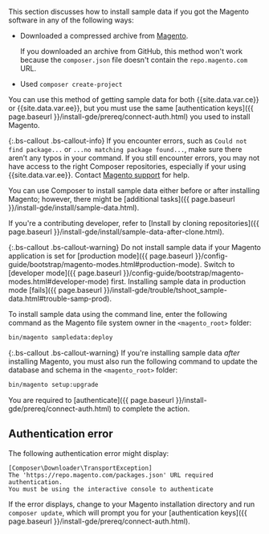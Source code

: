 
This section discusses how to install sample data if you got the Magento software in any of the following ways:

* Downloaded a compressed archive from [Magento](https://magento.com/tech-resources/download).

  If you downloaded an archive from GitHub, this method won't work because the `composer.json` file doesn't contain the `repo.magento.com` URL.
* Used `composer create-project`

You can use this method of getting sample data for both {{site.data.var.ce}} or {{site.data.var.ee}}, but you must use the same [authentication keys]({{ page.baseurl }}/install-gde/prereq/connect-auth.html) you used to install Magento.

{:.bs-callout .bs-callout-info}
If you encounter errors, such as `Could not find package...` or `...no matching package found...`, make sure there aren’t any typos in your command. If you still encounter errors, you may not have access to the right Composer repositories, especially if your using {{site.data.var.ee}}. Contact [Magento support](https://magento.com/support) for help.

You can use Composer to install sample data either before or after installing Magento; however, there might be [additional tasks]({{ page.baseurl }}/install-gde/install/sample-data.html).

If you're a contributing developer, refer to [Install by cloning repositories]({{ page.baseurl }}/install-gde/install/sample-data-after-clone.html).

{:.bs-callout .bs-callout-warning}
Do not install sample data if your Magento application is set for [production mode]({{ page.baseurl }}/config-guide/bootstrap/magento-modes.html#production-mode). Switch to [developer mode]({{ page.baseurl }}/config-guide/bootstrap/magento-modes.html#developer-mode) first. Installing sample data in production mode [fails]({{ page.baseurl }}/install-gde/trouble/tshoot_sample-data.html#trouble-samp-prod).

To install sample data using the command line, enter the following command as the Magento file system owner  in the `<magento_root>` folder:

```bash
bin/magento sampledata:deploy
```

{:.bs-callout .bs-callout-warning}
If you're installing sample data _after_ installing Magento, you must also run the following command to update the database and schema in the `<magento_root>` folder:

```bash
bin/magento setup:upgrade
```

You are required to [authenticate]({{ page.baseurl }}/install-gde/prereq/connect-auth.html) to complete the action.

## Authentication error

The following authentication error might display:

```terminal
[Composer\Downloader\TransportException]
The 'https://repo.magento.com/packages.json' URL required authentication.
You must be using the interactive console to authenticate
```

If the error displays, change to your Magento installation directory and run `composer update`, which will prompt you for your [authentication keys]({{ page.baseurl }}/install-gde/prereq/connect-auth.html).
